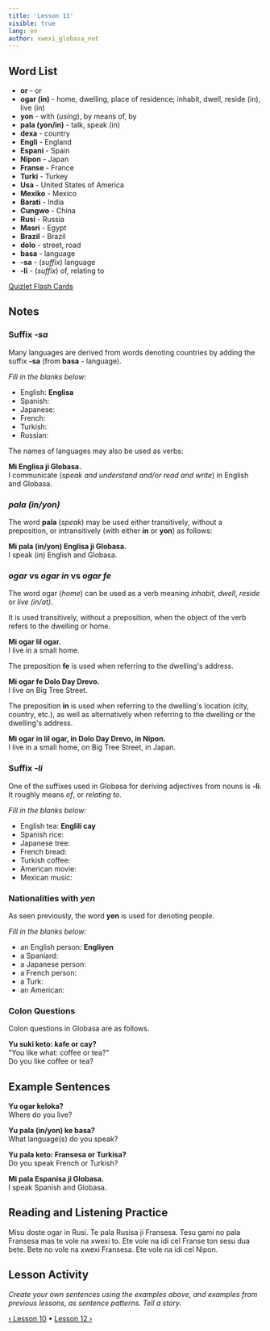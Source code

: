 ```yaml
---
title: 'Lesson 11'
visible: true
lang: en
author: xwexi_globasa_net
---
```


## Word List

* **or** - or
* **ogar (in)** - home, dwelling, place of residence; inhabit, dwell, reside (in), live (in)
* **yon** - with (_using_), by means of, by
* **pala (yon/in)** - talk, speak (in)
* **dexa** - country
* **Engli** - England
* **Espani** - Spain
* **Nipon** - Japan
* **Franse** - France
* **Turki** - Turkey
* **Usa** - United States of America
* **Mexiko** - Mexico
* **Barati** - India
* **Cungwo** - China
* **Rusi** - Russia
* **Masri** - Egypt
* **Brazil** - Brazil
* **dolo** - street, road
* **basa** - language
* **-sa** - (_suffix_) language
* **-li** - (_suffix_) of, relating to

[Quizlet Flash Cards](https://quizlet.com/559521575/globasa-101-lesson-11-flash-cards/)

## Notes
### Suffix _-sa_

Many languages are derived from words denoting countries by adding the suffix **-sa** (from **basa** - language).

_Fill in the blanks below:_

* English: **Englisa**  
* Spanish:
* Japanese:
* French:
* Turkish:
* Russian:

The names of languages may also be used as verbs:

**Mi Englisa ji Globasa.**  
I communicate (_speak and understand and/or read and write_) in English and Globasa. 

### _pala (in/yon)_

The word **pala** (_speak_) may be used either transitively, without a preposition, or intransitively (with either **in** or **yon**) as follows:

**Mi pala (in/yon) Englisa ji Globasa.**   
I speak (in) English and Globasa. 

### _ogar_ vs _ogar in_ vs _ogar fe_

The word ogar (_home_) can be used as a verb meaning _inhabit_, _dwell_, _reside_ or _live (in/at)_. 

It is used transitively, without a preposition, when the object of the verb refers to the dwelling or home. 

**Mi ogar lil ogar.**  
I live in a small home. 

The preposition **fe** is used when referring to the dwelling's address. 

**Mi ogar fe Dolo Day Drevo.**  
I live on Big Tree Street. 

The preposition **in** is used when referring to the dwelling's location (city, country, etc.), as well as alternatively when referring to the dwelling or the dwelling's address.

**Mi ogar in lil ogar, in Dolo Day Drevo, in Nipon.**  
I live in a small home, on Big Tree Street, in Japan.  

### Suffix _-li_

One of the suffixes used in Globasa for deriving adjectives from nouns is **-li**. It roughly means _of_, or _relating to_.

_Fill in the blanks below:_
 
* English tea: **Englili cay**  
* Spanish rice:
* Japanese tree:
* French bread:
* Turkish coffee:
* American movie:
* Mexican music:

### Nationalities with _yen_

As seen previously, the word **yen** is used for denoting people.

_Fill in the blanks below:_

* an English person: **Engliyen**  
* a Spaniard:
* a Japanese person:
* a French person:
* a Turk:
* an American:

### Colon Questions

Colon questions in Globasa are as follows.

**Yu suki keto: kafe or cay?**  
"You like what: coffee or tea?"  
Do you like coffee or tea?

## Example Sentences

**Yu ogar keloka?**   
Where do you live?

**Yu pala (in/yon) ke basa?**  
What language(s) do you speak?

**Yu pala keto: Fransesa or Turkisa?**  
Do you speak French or Turkish?

**Mi pala Espanisa ji Globasa.**  
I speak Spanish and Globasa.

## Reading and Listening Practice

Misu doste ogar in Rusi. Te pala Rusisa ji Fransesa. Tesu gami no pala Fransesa mas te vole na xwexi to. Ete vole na idi cel Franse ton sesu dua bete. Bete no vole na xwexi Fransesa. Ete vole na idi cel Nipon. 
 
## Lesson Activity

_Create your own sentences using the examples above, and examples from previous lessons, as sentence patterns. Tell a story._

[&#8249; Lesson 10](./02.darsu.10.default.eng.md) &#8226;
[Lesson 12 &#8250;](./02.darsu.12.default.eng.md)
